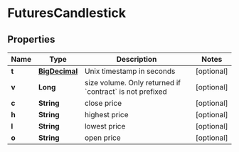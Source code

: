 
# FuturesCandlestick

## Properties
Name | Type | Description | Notes
------------ | ------------- | ------------- | -------------
**t** | [**BigDecimal**](BigDecimal.md) | Unix timestamp in seconds |  [optional]
**v** | **Long** | size volume. Only returned if &#x60;contract&#x60; is not prefixed |  [optional]
**c** | **String** | close price |  [optional]
**h** | **String** | highest price |  [optional]
**l** | **String** | lowest price |  [optional]
**o** | **String** | open price |  [optional]



